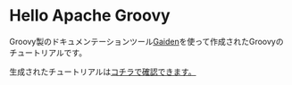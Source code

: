 # Hello Apache Groovy
Groovy製のドキュメンテーションツール[Gaiden](https://github.com/kobo/gaiden)を使って作成されたGroovyのチュートリアルです。  


生成されたチュートリアルは[コチラで確認できます。](http://koji-k.github.io/groovy-tutorial/)